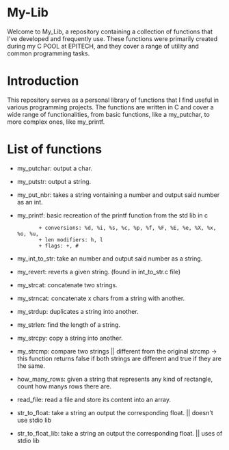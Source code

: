 # My-Lib

Welcome to My_Lib, a repository containing a collection of functions that I've developed and frequently use. 
These functions were primarily created during my C POOL at EPITECH, and they cover a range of utility and common programming tasks.

# Introduction
This repository serves as a personal library of functions that I find useful in various programming projects. The functions are written in C and cover a wide range of functionalities, from basic functions, like a my_putchar, to more complex ones, like my_printf.

# List of functions
+ my_putchar: output a char.
+ my_putstr: output a string.
+ my_put_nbr: takes a string vontaining a number and output said number as an int.
+ my_printf: basic recreation of the printf function from the std lib in c
  
             + conversions: %d, %i, %s, %c, %p, %f, %F, %E, %e, %X, %x, %o, %u,
             + len modifiers: h, l
             + flags: +, #
+ my_int_to_str: take an number and output said number as a string.
+ my_revert: reverts a given string. (found in int_to_str.c file)
+ my_strcat: concatenate two strings.
+ my_strncat: concatenate x chars from a string with another.
+ my_strdup: duplicates a string into another.
+ my_strlen: find the length of a string.
+ my_strcpy: copy a string into another.
+ my_strcmp: compare two strings || different from the original strcmp -> this function returns false if both strings are different and true if they are the same.
+ how_many_rows: given a string that represents any kind of rectangle, count how manys rows there are.
+ read_file: read a file and store its content into an array.
+ str_to_float: take a string an output the corresponding float. || doesn't use stdio lib
+ str_to_float_lib: take a string an output the corresponding float. || uses of stdio lib
